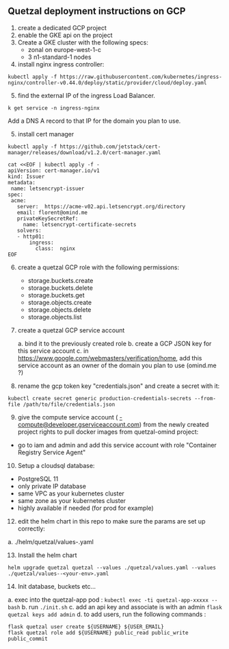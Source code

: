 ## Quetzal deployment instructions on GCP

1. create a dedicated GCP project
2. enable the GKE api on the project   
3. Create a GKE cluster with the following specs: 
    * zonal on europe-west-1-c
    * 3 n1-standard-1 nodes
4. install nginx ingress controller: 
```
kubectl apply -f https://raw.githubusercontent.com/kubernetes/ingress-nginx/controller-v0.44.0/deploy/static/provider/cloud/deploy.yaml
```
5. find the external IP of the ingress Load Balancer.
```
k get service -n ingress-nginx
```   
Add a DNS A record to that IP for the domain you plan to use.

5. install cert manager
```
kubectl apply -f https://github.com/jetstack/cert-manager/releases/download/v1.2.0/cert-manager.yaml
```
```
cat <<EOF | kubectl apply -f -
apiVersion: cert-manager.io/v1
kind: Issuer
metadata:
 name: letsencrypt-issuer
spec:
 acme:
   server:  https://acme-v02.api.letsencrypt.org/directory
   email: florent@omind.me
   privateKeySecretRef:
     name: letsencrypt-certificate-secrets
   solvers:
   - http01:
       ingress:
         class:  nginx
EOF
```


6. create a quetzal GCP role with the following permissions:
   * storage.buckets.create
   * storage.buckets.delete
   * storage.buckets.get
   * storage.objects.create
   * storage.objects.delete
   * storage.objects.list

7. create a quetzal GCP service account
   
   a. bind it to the previously created role
   b. create a GCP JSON key for this service account
   c. in https://www.google.com/webmasters/verification/home, add this service account as an owner of the domain you plan to use (omind.me ?)
   
8. rename the gcp token key "credentials.json" and create a secret with it: 
```
kubectl create secret generic production-credentials-secrets --from-file /path/to/file/credentials.json
```

9. give the compute service account ( <projectId>-compute@developer.gserviceaccount.com) from the newly created project rights to pull docker images from quetzal-omind project: 

* go to iam and admin and add this service account with role "Container Registry Service Agent"

10. Setup a cloudsql database: 
* PostgreSQL 11
* only private IP database
* same VPC as your kubernetes cluster
* same zone as your kubernetes cluster
* highly available if needed (for prod for example)

12. edit the helm chart in this repo to make sure the params are set up correctly:

a. ./helm/quetzal/values-<your-env>.yaml


13. Install the helm chart
```
helm upgrade quetzal quetzal --values ./quetzal/values.yaml --values ./quetzal/values--<your-env>.yaml
```

14. Init database, buckets etc...

  a. exec into the quetzal-app pod : ```kubectl exec -ti quetzal-app-xxxxx -- bash```
  b. run ```./init.sh```
  c. add an api key and associate is with an admin ```flask quetzal keys add admin```
  d. to add users, run the following commands : 
```
flask quetzal user create ${USERNAME} ${USER_EMAIL}
flask quetzal role add ${USERNAME} public_read public_write public_commit
```
